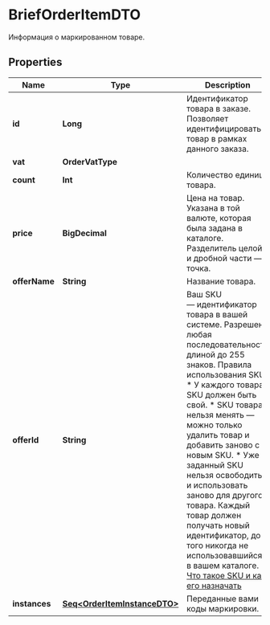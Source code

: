 

# BriefOrderItemDTO

Информация о маркированном товаре.

## Properties

Name | Type | Description | Notes
------------ | ------------- | ------------- | -------------
**id** | **Long** | Идентификатор товара в заказе.  Позволяет идентифицировать товар в рамках данного заказа.  |  [optional]
**vat** | **OrderVatType** |  |  [optional]
**count** | **Int** | Количество единиц товара. |  [optional]
**price** | **BigDecimal** | Цена на товар. Указана в той валюте, которая была задана в каталоге. Разделитель целой и дробной части — точка.  |  [optional]
**offerName** | **String** | Название товара. |  [optional]
**offerId** | **String** | Ваш SKU — идентификатор товара в вашей системе.  Разрешена любая последовательность длиной до 255 знаков.  Правила использования SKU:  * У каждого товара SKU должен быть свой.  * SKU товара нельзя менять — можно только удалить товар и добавить заново с новым SKU.  * Уже заданный SKU нельзя освободить и использовать заново для другого товара. Каждый товар должен получать новый идентификатор, до того никогда не использовавшийся в вашем каталоге.  [Что такое SKU и как его назначать](https://yandex.ru/support/marketplace/assortment/add/index.html#fields)  |  [optional]
**instances** | [**Seq&lt;OrderItemInstanceDTO&gt;**](OrderItemInstanceDTO.md) | Переданные вами коды маркировки. |  [optional]



